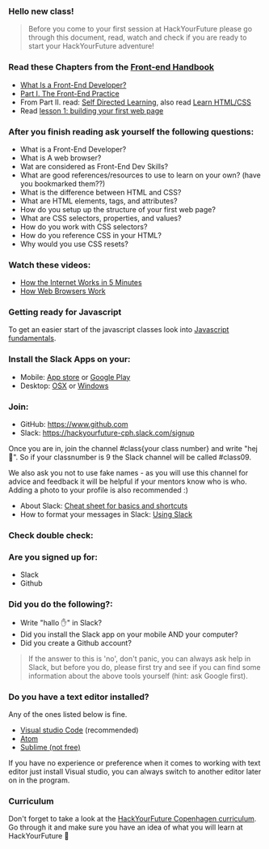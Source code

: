 ### Hello new class!

>Before you come to your first session at HackYourFuture please go through this document, read, watch and check if you are ready to start your HackYourFuture adventure!

### Read these Chapters from the [Front-end Handbook](https://frontendmasters.com/books/front-end-handbook/2018/)
 * [What Is a Front-End Developer?](https://frontendmasters.com/books/front-end-handbook/2018/what-is-a-FD.html)
 * [Part I. The Front-End Practice](https://frontendmasters.com/books/front-end-handbook/2018/practice.html)
 * From Part II. read: [Self Directed Learning](https://frontendmasters.com/books/front-end-handbook/2018/learning/self-direct-learning.html), also read [Learn HTML/CSS](https://internetingishard.com/html-and-css/)
 * Read [lesson 1: building your first web page](http://learn.shayhowe.com/html-css/building-your-first-web-page/)

### After you finish reading ask yourself the following questions:
 * What is a Front-End Developer?
 * What is A web browser?
 * Wat are considered as Front-End Dev Skills?
 * What are good references/resources to use to learn on your own? (have you bookmarked them??)
 * What is the difference between HTML and CSS?
 * What are HTML elements, tags, and attributes?
 * How do you setup up the structure of your first web page?
 * What are CSS selectors, properties, and values?
 * How do you work with CSS selectors?
 * How do you reference CSS in your HTML?
 * Why would you use CSS resets?

### Watch these videos:
 * <a href="https://www.youtube.com/watch?v=7_LPdttKXPc" target="_blank">How the Internet Works in 5 Minutes</a>
 * <a href="https://www.youtube.com/watch?v=WjDrMKZWCt0" target="_blank">How Web Browsers Work</a>

### Getting ready for Javascript
To get an easier start of the javascript classes look into [Javascript fundamentals](http://javascript.info/). 

### Install the Slack Apps on your:
- Mobile: [App store](https://itunes.apple.com/nl/app/slack/id803453959?mt=12) or [Google Play](https://play.google.com/store/apps/details?id=com.Slack&hl=nl)
- Desktop: [OSX](https://slack.com/downloads/osx) or [Windows](https://slack.com/downloads/windows)

### Join:

- GitHub: https://www.github.com
- Slack: https://hackyourfuture-cph.slack.com/signup

Once you are in, join the channel #class{your class number} and write "hej 👋".
So if your classnumber is 9 the Slack channel will be called #class09. <br>

We also ask you not to use fake names - as you will use this channel for advice and feedback it will be helpful if your mentors know who is who. Adding a photo to your profile is also recommended :)

- About Slack: [Cheat sheet for basics and shortcuts](https://get.slack.help/hc/en-us/articles/217626358-Cheat-sheet-for-basics-and-shortcuts)
- How to format your messages in Slack: [Using Slack](https://get.slack.help/hc/en-us/articles/202288908-Format-your-messages)


### Check double check:

### Are you signed up for:

- Slack
- Github

### Did you do the following?:

- Write "hallo :hand:" in Slack?
- Did you install the Slack app on your mobile AND your computer?
- Did you create a Github account?

>If the answer to this is 'no', don't panic, you can always ask help in Slack, but before you do, please first try and see if you can find some information about the above tools yourself (hint: ask Google first).

### Do you have a text editor installed?

Any of the ones listed below is fine.
- [Visual studio Code](https://code.visualstudio.com/) (recommended)
- [Atom](https://atom.io/)
- [Sublime (not free)](https://www.sublimetext.com/)

If you have no experience or preference when it comes to working with text editor just install Visual studio, you can always switch to another editor later on in the program.

### Curriculum
Don't forget to take a look at the [HackYourFuture Copenhagen curriculum](https://github.com/HackYourFuture-cph/curriculum). Go through it and make sure you have an idea of what you will learn at HackYourFuture :muscle:
